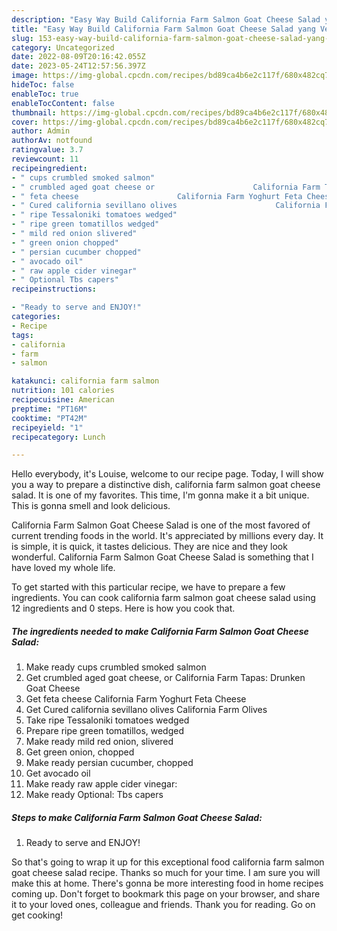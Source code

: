 ```yaml
---
description: "Easy Way Build California Farm Salmon Goat Cheese Salad yang Very Delicious}"
title: "Easy Way Build California Farm Salmon Goat Cheese Salad yang Very Delicious}"
slug: 153-easy-way-build-california-farm-salmon-goat-cheese-salad-yang-very-delicious
category: Uncategorized
date: 2022-08-09T20:16:42.055Z
date: 2023-05-24T12:57:56.397Z
image: https://img-global.cpcdn.com/recipes/bd89ca4b6e2c117f/680x482cq70/california-farm-salmon-goat-cheese-salad-recipe-main-photo.jpg
hideToc: false
enableToc: true
enableTocContent: false
thumbnail: https://img-global.cpcdn.com/recipes/bd89ca4b6e2c117f/680x482cq70/california-farm-salmon-goat-cheese-salad-recipe-main-photo.jpg
cover: https://img-global.cpcdn.com/recipes/bd89ca4b6e2c117f/680x482cq70/california-farm-salmon-goat-cheese-salad-recipe-main-photo.jpg
author: Admin
authorAv: notfound
ratingvalue: 3.7
reviewcount: 11
recipeingredient:
- " cups crumbled smoked salmon"
- " crumbled aged goat cheese or                      California Farm Tapas Drunken Goat Cheese"
- " feta cheese                      California Farm Yoghurt Feta Cheese"
- " Cured california sevillano olives                      California Farm Olives"
- " ripe Tessaloniki tomatoes wedged"
- " ripe green tomatillos wedged"
- " mild red onion slivered"
- " green onion chopped"
- " persian cucumber chopped"
- " avocado oil"
- " raw apple cider vinegar"
- " Optional Tbs capers"
recipeinstructions:

- "Ready to serve and ENJOY!"
categories:
- Recipe
tags:
- california
- farm
- salmon

katakunci: california farm salmon 
nutrition: 101 calories
recipecuisine: American
preptime: "PT16M"
cooktime: "PT42M"
recipeyield: "1"
recipecategory: Lunch

---
```



Hello everybody, it's Louise, welcome to our recipe page. Today, I will show you a way to prepare a distinctive dish, california farm salmon goat cheese salad. It is one of my favorites. This time, I'm gonna make it a bit unique. This is gonna smell and look delicious.



California Farm Salmon Goat Cheese Salad is one of the most favored of current trending foods in the world. It's appreciated by millions every day. It is simple, it is quick, it tastes delicious. They are nice and they look wonderful. California Farm Salmon Goat Cheese Salad is something that I have loved my whole life.


To get started with this particular recipe, we have to prepare a few ingredients. You can cook california farm salmon goat cheese salad using 12 ingredients and 0 steps. Here is how you cook that.

<!--inarticleads1-->

##### The ingredients needed to make California Farm Salmon Goat Cheese Salad:

1. Make ready  cups crumbled smoked salmon
1. Get  crumbled aged goat cheese, or                      California Farm Tapas: Drunken Goat Cheese
1. Get  feta cheese                      California Farm Yoghurt Feta Cheese
1. Get  Cured california sevillano olives                      California Farm Olives
1. Take  ripe Tessaloniki tomatoes wedged
1. Prepare  ripe green tomatillos, wedged
1. Make ready  mild red onion, slivered
1. Get  green onion, chopped
1. Make ready  persian cucumber, chopped
1. Get  avocado oil
1. Make ready  raw apple cider vinegar:
1. Make ready  Optional: Tbs capers




<!--inarticleads2-->

##### Steps to make California Farm Salmon Goat Cheese Salad:


1. Ready to serve and ENJOY!



So that's going to wrap it up for this exceptional food california farm salmon goat cheese salad recipe. Thanks so much for your time. I am sure you will make this at home. There's gonna be more interesting food in home recipes coming up. Don't forget to bookmark this page on your browser, and share it to your loved ones, colleague and friends. Thank you for reading. Go on get cooking!
